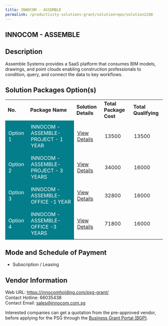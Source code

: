 ```yaml
---
title: INNOCOM - ASSEMBLE
permalink: /productivity-solutions-grant/solutionrepo/solution2288
---
```


## INNOCOM - ASSEMBLE

## Description

Assemble Systems provides a SaaS platform that consumes BIM models, drawings, and point clouds enabling construction professionals to condition, query, and connect the data to key workflows.

## Solution Packages Option(s)

<table>
<tr>
<td><b>No.</b></td>
<td><b>Package Name</b></td>
<td><b>Solution Details</b></td>
<td><b>Total Package Cost</b></td>
<td><b>Total Qualifying</b></td>
</tr>
<tr>
<td style='padding: 10px; background-color: #037E8A; color: #FFFFFF;'>Option 1</td>
<td style='padding: 10px; background-color: #037E8A; color: #FFFFFF;'>INNOCOM - ASSEMBLE-PROJECT - 1 YEAR </td>
<td style='padding: 10px;'><a href='https://www.gobusiness.gov.sg/images/psg/INNOCOM_20210023_Desensitised_Annex_3_Part_1.pdf' target='_blank'>View Details</a></td>
<td style='padding: 10px;'>13500</td>
<td style='padding: 10px;'>13500</td>
</tr>
<tr>
<td style='padding: 10px; background-color: #037E8A; color: #FFFFFF;'>Option 2</td>
<td style='padding: 10px; background-color: #037E8A; color: #FFFFFF;'>INNOCOM - ASSEMBLE-PROJECT - 3 YEARS</td>
<td style='padding: 10px;'><a href='https://www.gobusiness.gov.sg/images/psg/INNOCOM_20210023_Desensitised_Annex_3_Part_2.pdf' target='_blank'>View Details</a></td>
<td style='padding: 10px;'>34000</td>
<td style='padding: 10px;'>16000</td>
</tr>
<tr>
<td style='padding: 10px; background-color: #037E8A; color: #FFFFFF;'>Option 3</td>
<td style='padding: 10px; background-color: #037E8A; color: #FFFFFF;'>INNOCOM - ASSEMBLE-OFFICE -1 YEAR</td>
<td style='padding: 10px;'><a href='https://www.gobusiness.gov.sg/images/psg/INNOCOM_20210023_Desensitised_Annex_3_Part_3.pdf' target='_blank'>View Details</a></td>
<td style='padding: 10px;'>32800</td>
<td style='padding: 10px;'>16000</td>
</tr>
<tr>
<td style='padding: 10px; background-color: #037E8A; color: #FFFFFF;'>Option 4</td>
<td style='padding: 10px; background-color: #037E8A; color: #FFFFFF;'>INNOCOM - ASSEMBLE-OFFICE -3 YEARS</td>
<td style='padding: 10px;'><a href='https://www.gobusiness.gov.sg/images/psg/INNOCOM_20210023_Desensitised_Annex_3_Part_4.pdf' target='_blank'>View Details</a></td>
<td style='padding: 10px;'>71800</td>
<td style='padding: 10px;'>16000</td>
</tr>
</table>

## Mode and Schedule of Payment

 - Subscription / Leasing

## Vendor Information

 Web URL: https://innocomholding.com/psg-grant/ <br>Contact Hotline: 66035438 <br>Contact Email: sales@innocom.com.sg <br>

Interested companies can get a quotation from the pre-approved vendor, before applying for the PSG through the <a href='https://www.businessgrants.gov.sg/' target='_blank' rel='noopener'>Business Grant Portal (BGP)</a>.

<script src="/jquery/resize-tables.js"></script>
